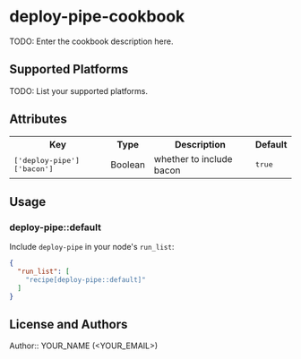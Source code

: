 # deploy-pipe-cookbook

TODO: Enter the cookbook description here.

## Supported Platforms

TODO: List your supported platforms.

## Attributes

<table>
  <tr>
    <th>Key</th>
    <th>Type</th>
    <th>Description</th>
    <th>Default</th>
  </tr>
  <tr>
    <td><tt>['deploy-pipe']['bacon']</tt></td>
    <td>Boolean</td>
    <td>whether to include bacon</td>
    <td><tt>true</tt></td>
  </tr>
</table>

## Usage

### deploy-pipe::default

Include `deploy-pipe` in your node's `run_list`:

```json
{
  "run_list": [
    "recipe[deploy-pipe::default]"
  ]
}
```

## License and Authors

Author:: YOUR_NAME (<YOUR_EMAIL>)
